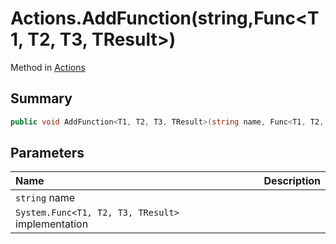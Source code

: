 # Actions.AddFunction(string,Func<T1, T2, T3, TResult>)

Method in [Actions](/docs/api/csharp/yarn.unity.actions.md)

## Summary



```csharp
public void AddFunction<T1, T2, T3, TResult>(string name, Func<T1, T2, T3, TResult> implementation);
```

## Parameters

|Name|Description|
|:---|:---|
|`string` name||
|`System.Func<T1, T2, T3, TResult>` implementation||

